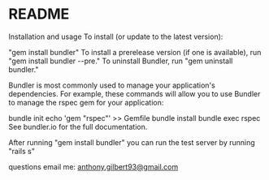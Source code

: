 # README

Installation and usage
To install (or update to the latest version):

"gem install bundler"
To install a prerelease version (if one is available), run "gem install bundler --pre."
To uninstall Bundler, run "gem uninstall bundler."

Bundler is most commonly used to manage your application's dependencies.
For example, these commands will allow you to use Bundler to manage the rspec gem for your application:

bundle init
echo 'gem "rspec"' >> Gemfile
bundle install
bundle exec rspec
See bundler.io for the full documentation.

After running "gem install bundler" 
you can run the test server by running 
"rails s"


questions
email me: anthony.gilbert93@gmail.com
